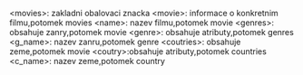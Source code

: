 &lt;movies>: zakladni obalovaci znacka 
&lt;movie>: informace o konkretnim filmu,potomek movies
&lt;name>: nazev filmu,potomek movie
&lt;genres>: obsahuje zanry,potomek movie
&lt;genre>: obsahuje atributy,potomek genres
&lt;g_name>: nazev zanru,potomek genre
&lt;coutries>: obsahuje zeme,potomek movie
&lt;coutry>:obsahuje atributy,potomek countries
&lt;c_name>: nazev zeme,potomek country
